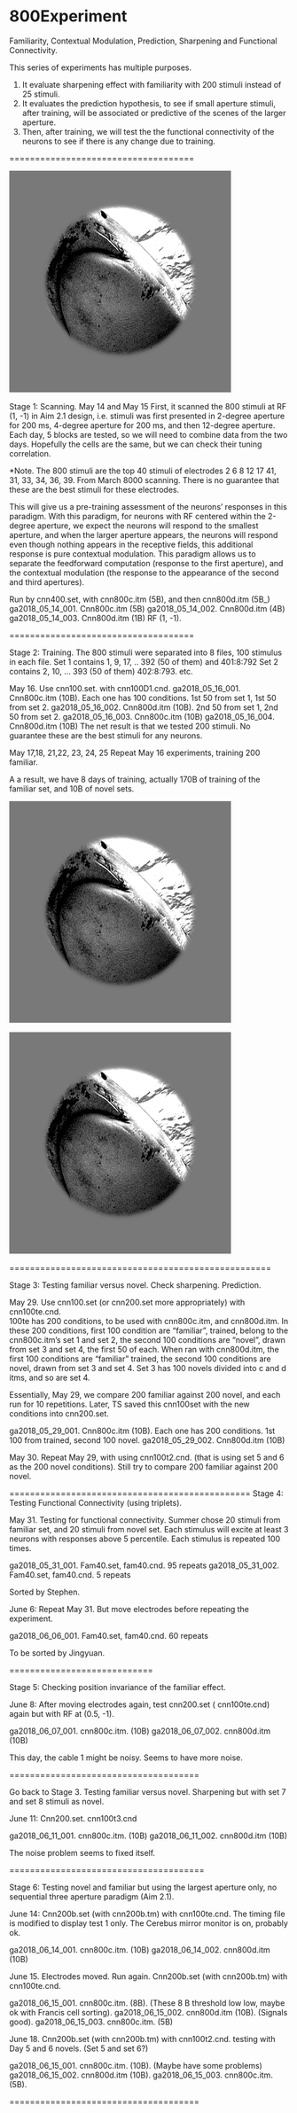 # 800Experiment

Familiarity,  Contextual Modulation, Prediction, Sharpening  and Functional Connectivity.


This series of experiments has multiple purposes.
1. It evaluate sharpening effect with familiarity with 200 stimuli instead of 25 stimuli. 
2. It evaluates the prediction hypothesis, to see if small aperture stimuli, after training, will be associated or predictive of the scenes of the larger aperture.
3. Then, after training, we will test the the functional connectivity of the neurons to see if there is any change due to training.


====================================

![](pictures/n01491361_13531_252.png)


Stage 1:  Scanning.
May 14 and May 15 
First, it scanned the 800 stimuli  at RF (1, -1) in Aim 2.1 design, i.e. stimuli was first presented in 2-degree aperture for 200 ms, 4-degree aperture for 200 ms, and then 12-degree aperture.  Each day, 5 blocks are tested, so we will need to combine data from the two days.  Hopefully the cells are the same, but we can check their tuning correlation. 

*Note. The 800 stimuli are the top 40 stimuli of electrodes 2 6 8 12 17 41, 31, 33, 34, 36, 39. From March 8000 scanning. There is no guarantee that these are the best stimuli for these electrodes. 


This will give us a pre-training assessment of the neurons’ responses in this paradigm. 
With this paradigm,  for neurons with RF centered  within the 2-degree aperture, we expect the neurons will respond to the smallest aperture, and when the larger aperture appears, the neurons will respond even though nothing appears in the receptive fields, this additional response is pure contextual modulation. This paradigm allows us to separate the feedforward computation (response to the first aperture), and the contextual modulation (the response to the appearance of the second and third apertures).

Run by cnn400.set, with cnn800c.itm (5B), and then cnn800d.itm (5B_) 
ga2018_05_14_001.    Cnn800c.itm (5B)
ga2018_05_14_002.    Cnn800d.itm (4B)
ga2018_05_14_003.    Cnn800d.itm (1B)
RF (1, -1).


====================================

Stage 2: Training.
The 800 stimuli were separated into 8 files, 100 stimulus in each file.  Set 1 contains 1, 9, 17, .. 392 (50 of them) and 401:8:792
Set 2 contains 2, 10, … 393 (50 of them) 402:8:793. etc. 

May 16.   Use cnn100.set. with  cnn100D1.cnd. 
ga2018_05_16_001.    Cnn800c.itm (10B).  Each one has 100 conditions. 1st 50 from set 1, 1st 50 from set 2.
ga2018_05_16_002.    Cnn800d.itm (10B).  2nd 50 from set 1, 2nd 50 from set 2.
ga2018_05_16_003.    Cnn800c.itm (10B)
ga2018_05_16_004.    Cnn800d.itm (10B)
The net result is that we tested 200 stimuli. No guarantee these are the best stimuli for any neurons.

May 17,18, 21,22, 23, 24, 25
Repeat May 16 experiments, training 200 familiar. 

A a result, we have 8 days of training, actually 170B of training of the familiar set, and 10B of novel sets. 

![](pictures/n01491361_13531_252.png)

![](pictures/n01491361_13531_252.png)


===================================================

Stage 3: Testing familiar versus novel.  Check sharpening. Prediction. 

May 29.  Use cnn100.set (or cnn200.set more appropriately)  with cnn100te.cnd.  
100te has 200 conditions, to be used with cnn800c.itm, and cnn800d.itm.
In these 200 conditions,  first 100 condition are “familiar”, trained, belong to the cnn800c.itm’s set 1 and set 2, the second 100 conditions are “novel”, drawn from set 3 and set 4, the first 50 of each.
When ran with cnn800d.itm,  the first 100 conditions are “familiar” trained, the second 100 conditions are novel, drawn from set 3 and set 4.
Set 3 has 100 novels divided into c and d itms, and so are set 4.

Essentially, May 29, we compare 200 familiar against 200 novel, and each run for 10 repetitions.
Later, TS saved this cnn100set with the new conditions into cnn200.set.

ga2018_05_29_001.    Cnn800c.itm (10B).  Each one has 200 conditions. 1st 100 from trained, second 100 novel. 
ga2018_05_29_002.    Cnn800d.itm (10B)


May 30.  Repeat May 29, with using  cnn100t2.cnd.   (that is using set 5 and 6 as the 200 novel conditions).
Still try to compare 200 familiar against 200 novel.


===============================================
Stage 4: Testing Functional Connectivity (using triplets).

May 31.  Testing for functional connectivity.
Summer chose 20 stimuli from familiar set, and 20 stimuli from novel set. Each stimulus will excite at least 3 neurons with responses above 5 percentile. Each stimulus is repeated 100 times.


ga2018_05_31_001.    Fam40.set, fam40.cnd.   95 repeats
ga2018_05_31_002.    Fam40.set, fam40.cnd.    5 repeats

Sorted by Stephen.

June 6:  Repeat May 31.  But move electrodes before repeating the experiment. 

ga2018_06_06_001.    Fam40.set, fam40.cnd.   60 repeats

To be sorted by Jingyuan.

============================

Stage 5: Checking position invariance of the familiar effect.


June 8:  After moving electrodes again, test cnn200.set ( cnn100te.cnd) again but with RF at (0.5, -1). 

ga2018_06_07_001.    cnn800c.itm. (10B)
ga2018_06_07_002.    cnn800d.itm  (10B)

This day, the cable 1 might be noisy.  Seems to have more noise. 

=====================================

Go back to Stage 3. Testing  familiar versus novel. Sharpening but with set 7 and set 8 stimuli as novel. 

June 11:
Cnn200.set.   cnn100t3.cnd 

ga2018_06_11_001.    cnn800c.itm. (10B)
ga2018_06_11_002.    cnn800d.itm  (10B)

The noise problem seems to fixed itself. 


======================================

Stage 6:  Testing novel and familiar but using the largest aperture only, no sequential three aperture paradigm (Aim 2.1).

June 14:
Cnn200b.set (with cnn200b.tm) with cnn100te.cnd.     The timing file is modified to display test 1 only. 
The Cerebus mirror monitor is on, probably ok.

ga2018_06_14_001.    cnn800c.itm. (10B)
ga2018_06_14_002.    cnn800d.itm  (10B)

June 15. Electrodes moved. Run again. 
Cnn200b.set (with cnn200b.tm) with cnn100te.cnd. 

ga2018_06_15_001.    cnn800c.itm. (8B).  (These 8 B threshold low low, maybe ok with Francis cell sorting). 
ga2018_06_15_002.    cnn800d.itm  (10B). (Signals good).
ga2018_06_15_003.    cnn800c.itm. (5B)


June 18.
Cnn200b.set (with cnn200b.tm) with cnn100t2.cnd.  testing with Day 5 and 6 novels. (Set 5 and set 6?)

ga2018_06_15_001.    cnn800c.itm. (10B).  (Maybe have some problems)
ga2018_06_15_002.    cnn800d.itm  (10B). 
ga2018_06_15_003.    cnn800c.itm. (5B).  



=====================================

